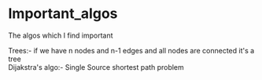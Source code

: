 # Important_algos
The algos which I find important

Trees:-
if we have n nodes and n-1 edges and all nodes are connected it's a tree<br />
Dijakstra's algo:- Single Source shortest path problem
